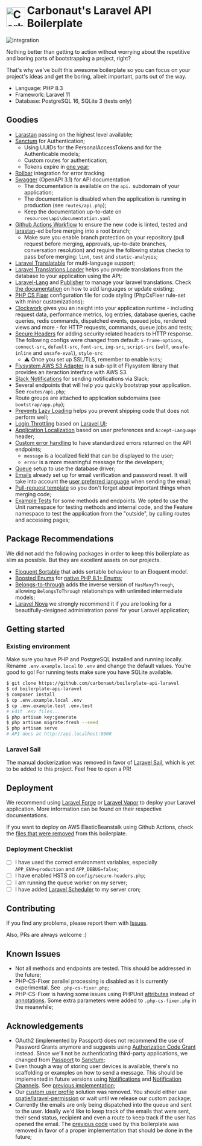 <h1 style="display: flex;align-items:center;">
<img src="https://user-images.githubusercontent.com/20388082/89651773-cb900d00-d89a-11ea-99bb-d5e97b1609d0.png" width="50" alt="Carbonaut Logo" style="margin-right:5px;">
Carbonaut's Laravel API Boilerplate
</h1>

![integration](https://github.com/carbonaut/boilerplate-api-laravel/workflows/integration/badge.svg)

Nothing better than getting to action without worrying about the repetitive and boring parts of bootstrapping a project, right?

That's why we've built this awesome boilerplate so you can focus on your project's ideas and get the boring, albeit important, parts out of the way.

- Language: PHP 8.3
- Framework: Laravel 11
- Database: PostgreSQL 16, SQLite 3 (tests only)

## Goodies
- [Larastan](https://github.com/larastan/larastan) passing on the highest level available;
- [Sanctum](https://laravel.com/docs/11.x/sanctum) for Authentication;
  - Using UUIDs for the PersonalAccessTokens and for the Authenticable models;
  - Custom routes for authentication;
  - Tokens expire in [one year](config/sanctum.php);
- [Rollbar](https://docs.rollbar.com/docs/laravel) integration for error tracking
- [Swagger](https://swagger.io) (OpenAPI 3.1) for API documentation
  - The documentation is available on the `api.` subdomain of your application;
  - The documentation is disabled when the application is running in production (see `routes/api.php`);
  - Keep the documentation up-to-date on `resources\api\documentation.yaml`
- [Github Actions Workflow](.github/workflows/integration.yml) to ensure the new code is linted, tested and [larastan](https://github.com/larastan/larastan)-ed before merging into a root branch;
  - Make sure you enable branch protection on your repository (pull request before merging, approvals, up-to-date branches, conversation resolution) and require the following status checks to pass before merging: `lint`, `test` and `static-analysis`;
- [Laravel Translatable](https://github.com/spatie/laravel-translatable) for multi-language support;
- [Laravel Translations Loader](https://github.com/spatie/laravel-translation-loader) helps you provide translations from the database to your application using the API;
- [Laravel-Lang](https://github.com/Laravel-Lang/lang) and [Publisher](https://github.com/Laravel-Lang/publisher) to manage your laravel translations. Check [the documentation](https://publisher.laravel-lang.com/using/) on how to add languages or update existing;
- [PHP CS Fixer](https://github.com/FriendsOfPHP/PHP-CS-Fixer) configuration file for code styling (PhpCsFixer rule-set with minor customizations);
- [Clockwork](https://github.com/itsgoingd/clockwork) gives you an insight into your application runtime - including request data, performance metrics, log entries, database queries, cache queries, redis commands, dispatched events, queued jobs, rendered views and more - for HTTP requests, commands, queue jobs and tests;
- [Secure Headers](https://github.com/bepsvpt/secure-headers) for adding security related headers to HTTP response. The following configs were changed from default: `x-frame-options`, `connect-src`, `default-src`, `font-src`, `img-src`, `script-src` (`self`, `unsafe-inline` and `unsafe-eval`), `style-src`
  - ⚠️ Once you set up SSL/TLS, remember to enable `hsts`;
- [Flysystem AWS S3 Adapter](https://github.com/thephpleague/flysystem-aws-s3-v3) is a sub-split of Flysystem library that provides an iteraction interface with AWS S3.
- [Slack Notifications](https://laravel.com/docs/11.x/notifications#slack-notifications) for sending notifications via Slack;
- Several endpoints that will help you quickly bootstrap your application. See `routes/api.php`;
- Route groups are attached to application subdomains (see `bootstrap/app.php`);
- [Prevents Lazy Loading](https://laravel.com/docs/11.x/eloquent-relationships#preventing-lazy-loading) helps you prevent shipping code that does not perform well;
- [Login Throttling](app/Http/Middleware/ThrottleLogin.php) based on [Laravel UI](https://github.com/laravel/ui/blob/master/auth-backend/ThrottlesLogins.php);
- [Application Localization](app/Http/Middleware/Localize.php) based on user preferences and `Accept-Language` header;
- [Custom error handling](bootstrap/app.php) to have standardized errors returned on the API endpoints;
  -  `message` is a localized field that can be displayed to the user;
  -  `error` is a more meaningful message for the developers;
- [Queue](https://laravel.com/docs/11.x/queues) setup to use the database driver;
- [Emails](https://laravel.com/docs/11.x/mail) already set up for email verification and password reset. It will take into account the [user preferred language](https://laravel.com/docs/11.x/mail#user-preferred-locales) when sending the email;
- [Pull-request template](.github/pull_request_template.md) so you don't forget about important things when merging code;
- [Example Tests](tests) for some methods and endpoints. We opted to use the Unit namespace for testing methods and internal code, and the Feature namespace to test the application from the "outside", by calling routes and accessing pages;

## Package Recommendations

We did not add the following packages in order to keep this boilerplate as slim as possible. But they are excellent assets on our projects.

- [Eloquent Sortable](https://github.com/spatie/eloquent-sortable) that adds sortable behaviour to an Eloquent model.
- [Boosted Enums](https://github.com/archtechx/enums) for [native PHP 8.1+ Enums](https://php.watch/versions/8.1/enums);
- [Belongs-to-through](https://github.com/staudenmeir/belongs-to-through) adds the inverse version of `HasManyThrough`, allowing `BelongsToThrough` relationships with unlimited intermediate models;
- [Laravel Nova](https://nova.laravel.com/) we strongly recommend it if you are looking for a beautifully-designed administration panel for your Laravel application;

## Getting started


### Existing environment
Make sure you have PHP and PostgreSQL installed and running locally. Rename `.env.example.local` to `.env` and change the default values. You're good to go! For running tests make sure you have SQLite available.

```sh
$ git clone https://github.com/carbonaut/boilerplate-api-laravel
$ cd boilerplate-api-laravel
$ composer install
$ cp .env.example.local .env
$ cp .env.example.test .env.test
# Edit .env files...
$ php artisan key:generate
$ php artisan migrate:fresh --seed
$ php artisan serve
# API docs at http://api.localhost:8000
```

### Laravel Sail
The manual dockerization was removed in favor of [Laravel Sail](https://laravel.com/docs/11.x/sail), which is yet to be added to this project. Feel free to open a PR!

## Deployment
We recommend using [Laravel Forge](https://forge.laravel.com/) or [Laravel Vapor](https://vapor.laravel.com/) to deploy your Laravel application. More information can be found on their respective documentations. 

If you want to deploy on AWS ElasticBeanstalk using Github Actions, check the [files that were removed](https://github.com/carbonaut/boilerplate-api-laravel/commit/a6edcc336d9cfb0bdedd5ec209b0d66f18bf410d) from this boilerplate.

### Deployment Checklist
- [ ] I have used the correct environment variables, especially `APP_ENV=production` and `APP_DEBUG=false`;
- [ ] I have enabled HSTS on `config/secure-headers.php`;
- [ ] I am running the queue worker on my server;
- [ ] I have added [Laravel Scheduler](https://laravel.com/docs/11.x/scheduling#running-the-scheduler) to my server cron;

## Contributing

If you find any problems, please report them with [Issues](https://github.com/carbonaut/boilerplate-api-laravel/issues).

Also, PRs are always welcome :)

## Known Issues
- Not all methods and endpoints are tested. This should be addressed in the future;
- PHP-CS-Fixer parallel processing is disabled as it is currently experimental. See `.php-cs-fixer.php`;
- PHP-CS-Fixer is having some issues using PHPUnit [attributes](https://docs.phpunit.de/en/11.2/attributes.html) instead of [annotations](https://docs.phpunit.de/en/11.2/annotations.html). Some extra parameters were added to `.php-cs-fixer.php` in the meanwhile;

## Acknowledgements
- OAuth2 (implemented by Passport) does not recommend the use of Password Grants anymore and suggests using [Authorization Code Grant](https://oauth2.thephpleague.com/authorization-server/which-grant/) instead. Since we'll not be authenticating third-party applications, we changed from [Passport](https://laravel.com/docs/11.x/passport) to [Sanctum](https://laravel.com/docs/11.x/sanctum);
- Even though a way of storing user devices is available, there's no scaffolding or examples on how to send a message. This should be implemented in future versions using [Notifications](https://laravel.com/docs/11.x/notifications) and [Notification Channels](https://laravel-notification-channels.com/). See [previous implementation](https://github.com/carbonaut/boilerplate-api-laravel/commit/3db896a57091e13c83cb2f134539870da44ef10c);
- Our [custom user profile](https://github.com/carbonaut/boilerplate-api-laravel/commit/4489b533fe24f0a6148c82d8cdb92cb42ba5d5c8) solution was removed. You should either use [spatie/laravel-permission](https://github.com/spatie/laravel-permission) or wait until we release our custom package;
- Currently the emails are only being dispatched into the queue and sent to the user. Ideally we'd like to keep track of the emails that were sent, their send status, recipient and even a route to keep track if the user has opened the email. The [previous code](https://github.com/carbonaut/boilerplate-api-laravel/commit/3422f84f49bac6212edf3ce968aa3e90c4e66a64) used by this boilerplate was removed in favor of a proper implementation that should be done in the future;